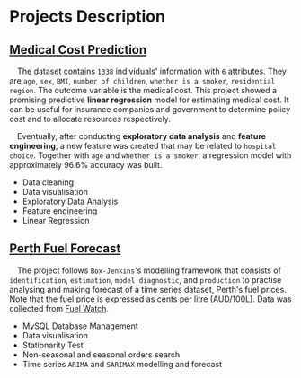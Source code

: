 # Projects Description
## [Medical Cost Prediction](https://ega9jfdpus338or2uiuqx8.streamlit.app/)
&emsp;The [dataset](https://github.com/stedy/Machine-Learning-with-R-datasets/blob/master/insurance.csv) contains `1338` individuals' information with `6` attributes. They are `age`, `sex`, `BMI`, `number of children`, `whether is a smoker`, `residential region`. The outcome variable is the medical cost. This project showed a promising predictive **linear regression** model for estimating medical cost. It can be useful for insurance companies and government to determine policy cost and to allocate resources respectively. 

&emsp;Eventually, after conducting **exploratory data analysis** and **feature engineering**, a new feature was created that may be related to `hospital choice`. Together with `age` and `whether is a smoker`, a regression model with approximately 96.6% accuracy was built.  
* Data cleaning
* Data visualisation
* Exploratory Data Analysis
* Feature engineering
* Linear Regression
## [Perth Fuel Forecast](https://moscmh-portfolio-time-seriesperth-fuel-forecastapp-0rwtuw.streamlit.app)
&emsp;The project follows `Box-Jenkins`'s modelling framework that consists of `identification`, `estimation`, `model diagnostic`, and `production` to practise analysing and making forecast of a time series dataset, Perth's fuel prices. Note that the fuel price is expressed as cents per litre (AUD/100L). Data was collected from [Fuel Watch](https://www.fuelwatch.wa.gov.au).  
* MySQL Database Management
* Data visualisation
* Stationarity Test
* Non-seasonal and seasonal orders search
* Time series `ARIMA` and `SARIMAX` modelling and forecast

